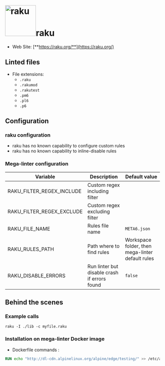 <!-- markdownlint-disable MD033 MD041 -->
<!-- Generated by .automation/build.py, please do not update manually -->
# <a href="https://raku.org/" target="blank" title="Visit linter Web Site"><img src="https://raku.org/camelia-logo.png" alt="raku" height="100px"></a>raku

- Web Site: [**https://raku.org/**](https://raku.org/)

## Linted files

- File extensions:
  - `.raku`
  - `.rakumod`
  - `.rakutest`
  - `.pm6`
  - `.pl6`
  - `.p6`

## Configuration

### raku configuration

- raku has no known capability to configure custom rules
- raku has no known capability to inline-disable rules

### Mega-linter configuration

| Variable | Description | Default value |
| ----------------- | -------------- | -------------- |
| RAKU_FILTER_REGEX_INCLUDE | Custom regex including filter |  |
| RAKU_FILTER_REGEX_EXCLUDE | Custom regex excluding filter |  |
| RAKU_FILE_NAME | Rules file name | `META6.json` |
| RAKU_RULES_PATH | Path where to find rules | Workspace folder, then mega-linter default rules |
| RAKU_DISABLE_ERRORS | Run linter but disable crash if errors found | `false` |

## Behind the scenes

### Example calls

```shell
raku -I ./lib -c myfile.raku
```


### Installation on mega-linter Docker image

- Dockerfile commands :
```dockerfile
RUN echo "http://dl-cdn.alpinelinux.org/alpine/edge/testing/" >> /etc/apk/repositories && apk add --update --no-cache rakudo zef
```

